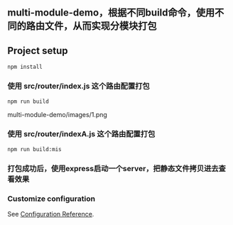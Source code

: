 ## multi-module-demo，根据不同build命令，使用不同的路由文件，从而实现分模块打包

## Project setup
```
npm install
```

### 使用 src/router/index.js 这个路由配置打包
```
npm run build
```
multi-module-demo/images/1.png

### 使用 src/router/indexA.js 这个路由配置打包 
```
npm run build:mis
```

### 打包成功后，使用express启动一个server，把静态文件拷贝进去查看效果

### Customize configuration
See [Configuration Reference](https://cli.vuejs.org/config/).
